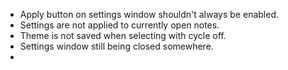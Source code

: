 - Apply button on settings window shouldn't always be enabled.
- Settings are not applied to currently open notes.
- Theme is not saved when selecting with cycle off.
- Settings window still being closed somewhere.
- 

